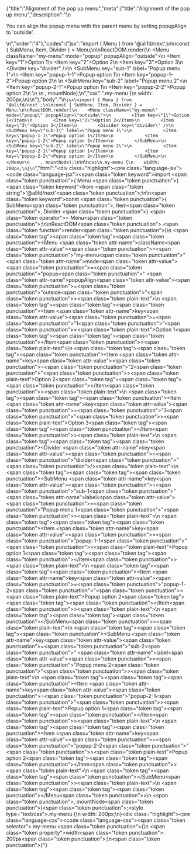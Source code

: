 {"title":"Alignment of the pop up menu","meta":{"title":"Alignment of the pop up menu","description":"\n<p>You can align the popup menu with the parent menu by setting popupAlign to &#39;outside&#39;.</p>\n","order":"4"},"codes":{"jsx":"import { Menu } from '@alifd/next';\n\nconst { SubMenu, Item, Divider } = Menu;\n\nReactDOM.render(\n    <Menu className=\"my-menu\" mode=\"popup\" popupAlign=\"outside\">\n        <Item key=\"1\">Option 1</Item>\n        <Item key=\"2\">Option 2</Item>\n        <Item key=\"3\">Option 3</Item>\n        <Divider key=\"divider\" />\n        <SubMenu key=\"sub-1\" label=\"Popup menu 1\">\n            <Item key=\"popup-1-1\">Popup option 1</Item>\n            <Item key=\"popup-1-2\">Popup option 2</Item>\n        </SubMenu>\n        <SubMenu key=\"sub-2\" label=\"Popup menu 2\">\n            <Item key=\"popup-2-1\">Popup option 1</Item>\n            <Item key=\"popup-2-2\">Popup option 2</Item>\n        </SubMenu>\n    </Menu>\n    , mountNode);\n","css":".my-menu {\n    width: 200px;\n}\n"},"body":"\n````jsx\nimport { Menu } from '@alifd/next';\n\nconst { SubMenu, Item, Divider } = Menu;\n\nReactDOM.render(\n    <Menu className=\"my-menu\" mode=\"popup\" popupAlign=\"outside\">\n        <Item key=\"1\">Option 1</Item>\n        <Item key=\"2\">Option 2</Item>\n        <Item key=\"3\">Option 3</Item>\n        <Divider key=\"divider\" />\n        <SubMenu key=\"sub-1\" label=\"Popup menu 1\">\n            <Item key=\"popup-1-1\">Popup option 1</Item>\n            <Item key=\"popup-1-2\">Popup option 2</Item>\n        </SubMenu>\n        <SubMenu key=\"sub-2\" label=\"Popup menu 2\">\n            <Item key=\"popup-2-1\">Popup option 1</Item>\n            <Item key=\"popup-2-2\">Popup option 2</Item>\n        </SubMenu>\n    </Menu>\n    , mountNode);\n````\n\n````css\n.my-menu {\n    width: 200px;\n}\n````","html":"<script>(function(){\"use strict\";\n\nvar _next = require(\"@alifd/next\");\n\nvar SubMenu = _next.Menu.SubMenu,\n    Item = _next.Menu.Item,\n    Divider = _next.Menu.Divider;\n\n\nReactDOM.render(React.createElement(\n    _next.Menu,\n    { className: \"my-menu\", mode: \"popup\", popupAlign: \"outside\" },\n    React.createElement(\n        Item,\n        { key: \"1\" },\n        \"Option 1\"\n    ),\n    React.createElement(\n        Item,\n        { key: \"2\" },\n        \"Option 2\"\n    ),\n    React.createElement(\n        Item,\n        { key: \"3\" },\n        \"Option 3\"\n    ),\n    React.createElement(Divider, { key: \"divider\" }),\n    React.createElement(\n        SubMenu,\n        { key: \"sub-1\", label: \"Popup menu 1\" },\n        React.createElement(\n            Item,\n            { key: \"popup-1-1\" },\n            \"Popup option 1\"\n        ),\n        React.createElement(\n            Item,\n            { key: \"popup-1-2\" },\n            \"Popup option 2\"\n        )\n    ),\n    React.createElement(\n        SubMenu,\n        { key: \"sub-2\", label: \"Popup menu 2\" },\n        React.createElement(\n            Item,\n            { key: \"popup-2-1\" },\n            \"Popup option 1\"\n        ),\n        React.createElement(\n            Item,\n            { key: \"popup-2-2\" },\n            \"Popup option 2\"\n        )\n    )\n), mountNode);})()</script><div class=\"highlight\"><pre class=\"language-jsx\"><code class=\"language-jsx\"><span class=\"token keyword\">import</span> <span class=\"token punctuation\">{</span> Menu <span class=\"token punctuation\">}</span> <span class=\"token keyword\">from</span> <span class=\"token string\">'@alifd/next'</span><span class=\"token punctuation\">;</span>\n\n<span class=\"token keyword\">const</span> <span class=\"token punctuation\">{</span> SubMenu<span class=\"token punctuation\">,</span> Item<span class=\"token punctuation\">,</span> Divider <span class=\"token punctuation\">}</span> <span class=\"token operator\">=</span> Menu<span class=\"token punctuation\">;</span>\n\nReactDOM<span class=\"token punctuation\">.</span><span class=\"token function\">render</span><span class=\"token punctuation\">(</span>\n    <span class=\"token tag\"><span class=\"token tag\"><span class=\"token punctuation\">&lt;</span>Menu</span> <span class=\"token attr-name\">className</span><span class=\"token attr-value\"><span class=\"token punctuation\">=</span><span class=\"token punctuation\">\"</span>my-menu<span class=\"token punctuation\">\"</span></span> <span class=\"token attr-name\">mode</span><span class=\"token attr-value\"><span class=\"token punctuation\">=</span><span class=\"token punctuation\">\"</span>popup<span class=\"token punctuation\">\"</span></span> <span class=\"token attr-name\">popupAlign</span><span class=\"token attr-value\"><span class=\"token punctuation\">=</span><span class=\"token punctuation\">\"</span>outside<span class=\"token punctuation\">\"</span></span><span class=\"token punctuation\">></span></span><span class=\"token plain-text\">\n        </span><span class=\"token tag\"><span class=\"token tag\"><span class=\"token punctuation\">&lt;</span>Item</span> <span class=\"token attr-name\">key</span><span class=\"token attr-value\"><span class=\"token punctuation\">=</span><span class=\"token punctuation\">\"</span>1<span class=\"token punctuation\">\"</span></span><span class=\"token punctuation\">></span></span><span class=\"token plain-text\">Option 1</span><span class=\"token tag\"><span class=\"token tag\"><span class=\"token punctuation\">&lt;/</span>Item</span><span class=\"token punctuation\">></span></span><span class=\"token plain-text\">\n        </span><span class=\"token tag\"><span class=\"token tag\"><span class=\"token punctuation\">&lt;</span>Item</span> <span class=\"token attr-name\">key</span><span class=\"token attr-value\"><span class=\"token punctuation\">=</span><span class=\"token punctuation\">\"</span>2<span class=\"token punctuation\">\"</span></span><span class=\"token punctuation\">></span></span><span class=\"token plain-text\">Option 2</span><span class=\"token tag\"><span class=\"token tag\"><span class=\"token punctuation\">&lt;/</span>Item</span><span class=\"token punctuation\">></span></span><span class=\"token plain-text\">\n        </span><span class=\"token tag\"><span class=\"token tag\"><span class=\"token punctuation\">&lt;</span>Item</span> <span class=\"token attr-name\">key</span><span class=\"token attr-value\"><span class=\"token punctuation\">=</span><span class=\"token punctuation\">\"</span>3<span class=\"token punctuation\">\"</span></span><span class=\"token punctuation\">></span></span><span class=\"token plain-text\">Option 3</span><span class=\"token tag\"><span class=\"token tag\"><span class=\"token punctuation\">&lt;/</span>Item</span><span class=\"token punctuation\">></span></span><span class=\"token plain-text\">\n        </span><span class=\"token tag\"><span class=\"token tag\"><span class=\"token punctuation\">&lt;</span>Divider</span> <span class=\"token attr-name\">key</span><span class=\"token attr-value\"><span class=\"token punctuation\">=</span><span class=\"token punctuation\">\"</span>divider<span class=\"token punctuation\">\"</span></span> <span class=\"token punctuation\">/></span></span><span class=\"token plain-text\">\n        </span><span class=\"token tag\"><span class=\"token tag\"><span class=\"token punctuation\">&lt;</span>SubMenu</span> <span class=\"token attr-name\">key</span><span class=\"token attr-value\"><span class=\"token punctuation\">=</span><span class=\"token punctuation\">\"</span>sub-1<span class=\"token punctuation\">\"</span></span> <span class=\"token attr-name\">label</span><span class=\"token attr-value\"><span class=\"token punctuation\">=</span><span class=\"token punctuation\">\"</span>Popup menu 1<span class=\"token punctuation\">\"</span></span><span class=\"token punctuation\">></span></span><span class=\"token plain-text\">\n            </span><span class=\"token tag\"><span class=\"token tag\"><span class=\"token punctuation\">&lt;</span>Item</span> <span class=\"token attr-name\">key</span><span class=\"token attr-value\"><span class=\"token punctuation\">=</span><span class=\"token punctuation\">\"</span>popup-1-1<span class=\"token punctuation\">\"</span></span><span class=\"token punctuation\">></span></span><span class=\"token plain-text\">Popup option 1</span><span class=\"token tag\"><span class=\"token tag\"><span class=\"token punctuation\">&lt;/</span>Item</span><span class=\"token punctuation\">></span></span><span class=\"token plain-text\">\n            </span><span class=\"token tag\"><span class=\"token tag\"><span class=\"token punctuation\">&lt;</span>Item</span> <span class=\"token attr-name\">key</span><span class=\"token attr-value\"><span class=\"token punctuation\">=</span><span class=\"token punctuation\">\"</span>popup-1-2<span class=\"token punctuation\">\"</span></span><span class=\"token punctuation\">></span></span><span class=\"token plain-text\">Popup option 2</span><span class=\"token tag\"><span class=\"token tag\"><span class=\"token punctuation\">&lt;/</span>Item</span><span class=\"token punctuation\">></span></span><span class=\"token plain-text\">\n        </span><span class=\"token tag\"><span class=\"token tag\"><span class=\"token punctuation\">&lt;/</span>SubMenu</span><span class=\"token punctuation\">></span></span><span class=\"token plain-text\">\n        </span><span class=\"token tag\"><span class=\"token tag\"><span class=\"token punctuation\">&lt;</span>SubMenu</span> <span class=\"token attr-name\">key</span><span class=\"token attr-value\"><span class=\"token punctuation\">=</span><span class=\"token punctuation\">\"</span>sub-2<span class=\"token punctuation\">\"</span></span> <span class=\"token attr-name\">label</span><span class=\"token attr-value\"><span class=\"token punctuation\">=</span><span class=\"token punctuation\">\"</span>Popup menu 2<span class=\"token punctuation\">\"</span></span><span class=\"token punctuation\">></span></span><span class=\"token plain-text\">\n            </span><span class=\"token tag\"><span class=\"token tag\"><span class=\"token punctuation\">&lt;</span>Item</span> <span class=\"token attr-name\">key</span><span class=\"token attr-value\"><span class=\"token punctuation\">=</span><span class=\"token punctuation\">\"</span>popup-2-1<span class=\"token punctuation\">\"</span></span><span class=\"token punctuation\">></span></span><span class=\"token plain-text\">Popup option 1</span><span class=\"token tag\"><span class=\"token tag\"><span class=\"token punctuation\">&lt;/</span>Item</span><span class=\"token punctuation\">></span></span><span class=\"token plain-text\">\n            </span><span class=\"token tag\"><span class=\"token tag\"><span class=\"token punctuation\">&lt;</span>Item</span> <span class=\"token attr-name\">key</span><span class=\"token attr-value\"><span class=\"token punctuation\">=</span><span class=\"token punctuation\">\"</span>popup-2-2<span class=\"token punctuation\">\"</span></span><span class=\"token punctuation\">></span></span><span class=\"token plain-text\">Popup option 2</span><span class=\"token tag\"><span class=\"token tag\"><span class=\"token punctuation\">&lt;/</span>Item</span><span class=\"token punctuation\">></span></span><span class=\"token plain-text\">\n        </span><span class=\"token tag\"><span class=\"token tag\"><span class=\"token punctuation\">&lt;/</span>SubMenu</span><span class=\"token punctuation\">></span></span><span class=\"token plain-text\">\n    </span><span class=\"token tag\"><span class=\"token tag\"><span class=\"token punctuation\">&lt;/</span>Menu</span><span class=\"token punctuation\">></span></span>\n    <span class=\"token punctuation\">,</span> mountNode<span class=\"token punctuation\">)</span><span class=\"token punctuation\">;</span></code></pre></div><style type=\"text/css\">.my-menu {\n    width: 200px;\n}</style><div class=\"highlight\"><pre class=\"language-css\"><code class=\"language-css\"><span class=\"token selector\">.my-menu</span> <span class=\"token punctuation\">{</span>\n    <span class=\"token property\">width</span><span class=\"token punctuation\">:</span> 200px<span class=\"token punctuation\">;</span>\n<span class=\"token punctuation\">}</span></code></pre></div>"}